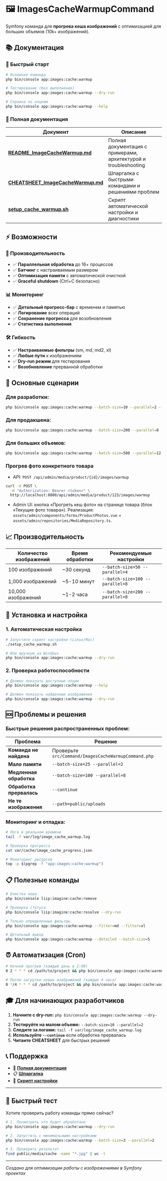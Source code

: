 # 🖼️ ImagesCacheWarmupCommand

Symfony команда для **прогрева кеша изображений** с оптимизацией для больших объемов (10k+ изображений).

## 📚 Документация

### 🚀 Быстрый старт
```bash
# Основная команда
php bin/console app:images:cache:warmup

# Тестирование (без выполнения)
php bin/console app:images:cache:warmup --dry-run

# Справка по опциям
php bin/console app:images:cache:warmup --help
```

### 📖 Полная документация

| Документ | Описание |
|----------|----------|
| [**README_ImageCacheWarmup.md**](README_ImageCacheWarmup.md) | Полная документация с примерами, архитектурой и troubleshooting |
| [**CHEATSHEET_ImageCacheWarmup.md**](CHEATSHEET_ImageCacheWarmup.md) | Шпаргалка с быстрыми командами и решениями проблем |
| [**setup_cache_warmup.sh**](setup_cache_warmup.sh) | Скрипт автоматической настройки и диагностики |

## ⚡ Возможности

### 🚀 Производительность
- ✅ **Параллельная обработка** до 16+ процессов
- ✅ **Батчинг** с настраиваемым размером
- ✅ **Оптимизация памяти** с автоматической очисткой
- ✅ **Graceful shutdown** (Ctrl+C безопасно)

### 📊 Мониторинг
- ✅ **Детальный прогресс-бар** с временем и памятью
- ✅ **Логирование** всех операций
- ✅ **Сохранение прогресса** для возобновления
- ✅ **Статистика выполнения**

### 🛠️ Гибкость
- ✅ **Настраиваемые фильтры** (sm, md, md2, xl)
- ✅ **Любые пути** к изображениям
- ✅ **Dry-run режим** для тестирования
- ✅ **Возобновление** прерванной обработки

## 🎯 Основные сценарии

### Для разработки:
```bash
php bin/console app:images:cache:warmup --batch-size=10 --parallel=2 --dry-run
```

### Для продакшена:
```bash
php bin/console app:images:cache:warmup --batch-size=200 --parallel=8
```

### Для больших объемов:
```bash
php bin/console app:images:cache:warmup --batch-size=500 --parallel=12 --filter=md --filter=xl
```

### Прогрев фото конкретного товара

- API: `POST /api/admin/media/product/{id}/images/warmup`

```bash
curl -X POST \
  -H "Authorization: Bearer <token>" \
  http://localhost:8000/api/admin/media/product/123/images/warmup
```

- Admin UI: кнопка «Прогреть кеш фото» на странице товара (блок «Текущие фото товара»). Реализация: `assets/admin/components/forms/ProductPhotos.vue` + `assets/admin/repositories/MediaRepository.ts`.

## 📈 Производительность

| Количество изображений | Время обработки | Рекомендуемые настройки |
|------------------------|-----------------|-------------------------|
| 100 изображений | ~30 секунд | `--batch-size=50 --parallel=4` |
| 1,000 изображений | ~5-10 минут | `--batch-size=100 --parallel=8` |
| 10,000 изображений | ~1-2 часа | `--batch-size=200 --parallel=8` |

## 🔧 Установка и настройка

### 1. Автоматическая настройка
```bash
# Запустите скрипт настройки (Linux/Mac)
./setup_cache_warmup.sh

# Или вручную на Windows
php bin/console app:images:cache:warmup --dry-run
```

### 2. Проверка работоспособности
```bash
# Должен показать доступные опции
php bin/console app:images:cache:warmup --help

# Должен показать найденные изображения
php bin/console app:images:cache:warmup --dry-run
```

## 🆘 Проблемы и решения

### Быстрые решения распространенных проблем:

| Проблема | Решение |
|----------|---------|
| **Команда не найдена** | Проверьте `src/Command/ImagesCacheWarmupCommand.php` |
| **Мало памяти** | `--batch-size=25 --parallel=2` |
| **Медленная обработка** | `--batch-size=100 --parallel=8` |
| **Обработка прервалась** | `--continue` |
| **Не те изображения** | `--path=public/uploads` |

### Мониторинг и отладка:
```bash
# Логи в реальном времени
tail -f var/log/image_cache_warmup.log

# Проверка прогресса
cat var/cache/image_cache_progress.json

# Мониторинг ресурсов
top -p $(pgrep -f "app:images:cache:warmup")
```

## 📋 Полезные команды

```bash
# Очистка кеша
php bin/console liip:imagine:cache:remove

# Проверка статуса
php bin/console liip:imagine:cache:resolve --dry-run

# Только определенные фильтры
php bin/console app:images:cache:warmup --filter=md --filter=xl

# Детальный вывод
php bin/console app:images:cache:warmup --detailed --batch-size=5
```

## ⏰ Автоматизация (Cron)

```bash
# Ночной прогрев (каждый день в 2:00)
0 2 * * * cd /path/to/project && php bin/console app:images:cache:warmup --batch-size=200 --parallel=8

# После загрузки новых изображений (каждые 4 часа)
0 */4 * * * cd /path/to/project && php bin/console app:images:cache:warmup --path=public/uploads/new --batch-size=50
```

## 🎓 Для начинающих разработчиков

1. **Начните с dry-run:** `php bin/console app:images:cache:warmup --dry-run`
2. **Тестируйте на малом объеме:** `--batch-size=10 --parallel=2`
3. **Следите за логами:** `tail -f var/log/image_cache_warmup.log`
4. **Используйте `--continue`** если обработка прервалась
5. **Читаите CHEATSHEET** для быстрых решений

## 📞 Поддержка

- 📖 [**Полная документация**](README_ImageCacheWarmup.md)
- 📋 [**Шпаргалка**](CHEATSHEET_ImageCacheWarmup.md)
- 🔧 [**Скрипт настройки**](setup_cache_warmup.sh)

---

## 🎉 Быстрый тест

Хотите проверить работу команды прямо сейчас?

```bash
# 1. Посмотреть что будет обработано
php bin/console app:images:cache:warmup --dry-run

# 2. Запустить с минимальными настройками
php bin/console app:images:cache:warmup --batch-size=3 --parallel=2

# 3. Проверить результат
find public/media/cache -name "*.jpg" | wc -l
```

---

*Создано для оптимизации работы с изображениями в Symfony проектах*
